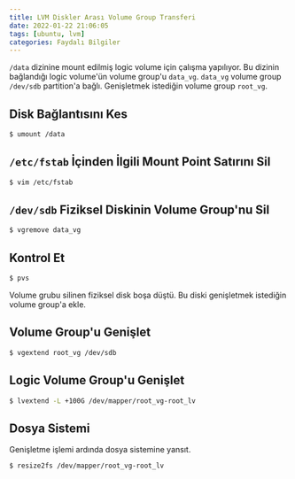 ```yaml
---
title: LVM Diskler Arası Volume Group Transferi
date: 2022-01-22 21:06:05
tags: [ubuntu, lvm]
categories: Faydalı Bilgiler
---
```


``/data`` dizinine mount edilmiş logic volume için çalışma yapılıyor. Bu dizinin bağlandığı logic volume'ün volume group'u ``data_vg``. ``data_vg`` volume group ``/dev/sdb`` partition'a bağlı. Genişletmek istediğin volume group ``root_vg``.

## Disk Bağlantısını Kes
```bash
$ umount /data
```

## ``/etc/fstab`` İçinden İlgili Mount Point Satırını Sil
```bash
$ vim /etc/fstab
```

<!-- more -->

## ``/dev/sdb`` Fiziksel Diskinin Volume Group'nu Sil
```bash
$ vgremove data_vg
```

## Kontrol Et
```bash
$ pvs
```
Volume grubu silinen fiziksel disk boşa düştü. Bu diski genişletmek istediğin volume group'a ekle.

## Volume Group'u Genişlet
```bash
$ vgextend root_vg /dev/sdb
```

## Logic Volume Group'u Genişlet
```bash
$ lvextend -L +100G /dev/mapper/root_vg-root_lv
```

## Dosya Sistemi
Genişletme işlemi ardında dosya sistemine yansıt.
```bash
$ resize2fs /dev/mapper/root_vg-root_lv
```